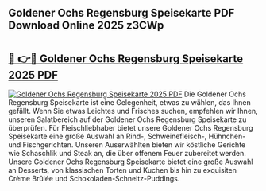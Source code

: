 ## Goldener Ochs Regensburg Speisekarte PDF Download Online 2025 z3CWp

# <h2><a href="http://gcbson.nevu.top/?p=Goldener+Ochs+Regensburg+Speisekarte">🔗 👉🔴 Goldener Ochs Regensburg Speisekarte 2025 PDF</a></h2>

[![Goldener Ochs Regensburg Speisekarte 2025 PDF](https://i.imgur.com/dBaPXMq.png)](http://gcbson.nevu.top/?p=Goldener+Ochs+Regensburg+Speisekarte)
Die Goldener Ochs Regensburg Speisekarte ist eine Gelegenheit, etwas zu wählen, das Ihnen gefällt. Wenn Sie etwas Leichtes und Frisches suchen, empfehlen wir Ihnen, unseren Salatbereich auf der Goldener Ochs Regensburg Speisekarte zu überprüfen. Für Fleischliebhaber bietet unsere Goldener Ochs Regensburg Speisekarte eine große Auswahl an Rind-, Schweinefleisch-, Hühnchen- und Fischgerichten. Unseren Auserwählten bieten wir köstliche Gerichte wie Schaschlik und Steak an, die über offenem Feuer zubereitet werden. Unsere Goldener Ochs Regensburg Speisekarte bietet eine große Auswahl an Desserts, von klassischen Torten und Kuchen bis hin zu exquisiten Crème Brûlée und Schokoladen-Schneitz-Puddings.
